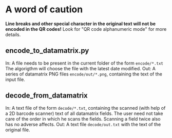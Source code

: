 
# A word of caution
**Line breaks and other special character in the original text will not be encoded in the QR codes!**
Look for "QR code alphanumeric mode" for more details.

## encode_to_datamatrix.py
In: A file needs to be present in the current folder of the form `encode/*.txt`
    The algorigthm will choose the file with the latest date modified.
Out: A series of datamatrix PNG files `encode/out/*.png`, containing the text of the input file.

## decode_from_datamatrix
In: A text file of the form `decode/*.txt`, containing the scanned (with help
    of a 2D barcode scanner) text of all datamatrix fields.
    The user need not take care of the order in which he scans the fields.
    Scanning a field twice also has no adverse affects.
Out: A text file `decode/out.txt` with the text of the original file.
